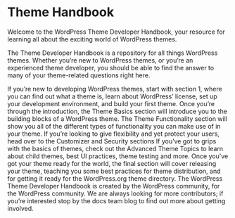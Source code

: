 # Theme Handbook

Welcome to the WordPress Theme Developer Handbook, your resource for learning all about the exciting world of WordPress themes. 

The Theme Developer Handbook is a repository for all things WordPress themes. Whether you’re new to WordPress themes, or you’re an experienced theme developer, you should be able to find the answer to many of your theme-related questions right here.

If you’re new to developing WordPress themes, start with section 1, where you can find out what a theme is, learn about WordPress’ license, set up your development environment, and build your first theme.
Once you’re through the introduction, the Theme Basics section will introduce you to the building blocks of a WordPress theme.
The Theme Functionality section will show you all of the different types of functionality you can make use of in your theme.
If you’re looking to give flexibility and yet protect your users, head over to the Customizer and Security sections
If you’ve got to grips with the basics of themes, check out the Advanced Theme Topics to learn about child themes, best UI practices, theme testing and more.
Once you’ve got your theme ready for the world, the final section will cover releasing your theme, teaching you some best practices for theme distribution, and for getting it ready for the WordPress.org theme directory.
The WordPress Theme Developer Handbook is created by the WordPress community, for the WordPress community. We are always looking for more contributors; if you’re interested stop by the docs team blog to find out more about getting involved.

 

